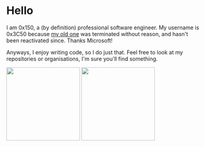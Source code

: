 # Hello
I am 0x150, a (by definition) professional software engineer. My username is 0x3C50 because [my old one](https://github.com/0x150) was terminated without reason, and hasn't been reactivated since. Thanks Microsoft!

Anyways, I enjoy writing code, so I do just that. Feel free to look at my repositories or organisations, I'm sure you'll find something.
<!-- this is janky as shit but it works lmfao -->
<p><img src="https://github-readme-stats.vercel.app/api?username=0x3C50&show_icons=true&theme=transparent&hide_border=true" height="192px">
<img src="https://github-readme-stats.vercel.app/api/top-langs?username=0x3C50&theme=transparent&hide_border=true&layout=compact&langs_count=10&hide=css" height="192px"></p>
